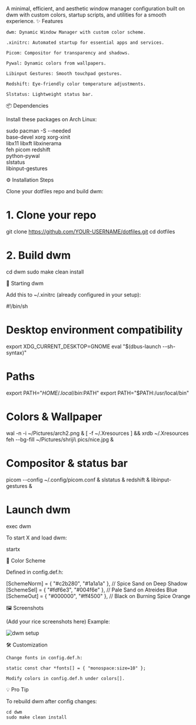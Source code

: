 A minimal, efficient, and aesthetic window manager configuration built on dwm with custom colors, startup scripts, and utilities for a smooth experience.
✨ Features

    dwm: Dynamic Window Manager with custom color scheme.

    .xinitrc: Automated startup for essential apps and services.

    Picom: Compositor for transparency and shadows.

    Pywal: Dynamic colors from wallpapers.

    Libinput Gestures: Smooth touchpad gestures.

    Redshift: Eye-friendly color temperature adjustments.

    Slstatus: Lightweight status bar.

📦 Dependencies

Install these packages on Arch Linux:

sudo pacman -S --needed \
    base-devel xorg xorg-xinit \
    libx11 libxft libxinerama \
    feh picom redshift \
    python-pywal \
    slstatus \
    libinput-gestures

⚙️ Installation Steps

Clone your dotfiles repo and build dwm:

# 1. Clone your repo
git clone https://github.com/YOUR-USERNAME/dotfiles.git
cd dotfiles

# 2. Build dwm
cd dwm
sudo make clean install

🚀 Starting dwm

Add this to ~/.xinitrc (already configured in your setup):

#!/bin/sh

# Desktop environment compatibility
export XDG_CURRENT_DESKTOP=GNOME
eval "$(dbus-launch --sh-syntax)"

# Paths
export PATH="$HOME/.local/bin:$PATH"
export PATH="$PATH:/usr/local/bin"

# Colors & Wallpaper
wal -n -i ~/Pictures/arch2.png &
[ -f ~/.Xresources ] && xrdb ~/.Xresources
feh --bg-fill ~/Pictures/shriji\ pics/nice.jpg &

# Compositor & status bar
picom --config ~/.config/picom.conf &
slstatus &
redshift &
libinput-gestures &

# Launch dwm
exec dwm

To start X and load dwm:

startx

🎨 Color Scheme

Defined in config.def.h:

[SchemeNorm] = { "#c2b280", "#1a1a1a" }, // Spice Sand on Deep Shadow
[SchemeSel]  = { "#fdf6e3", "#004f6e" }, // Pale Sand on Atreides Blue
[SchemeOut]  = { "#000000", "#ff4500" }, // Black on Burning Spice Orange

🖼 Screenshots

(Add your rice screenshots here)
Example:

![dwm setup](screenshots/desktop.png)

🛠 Customization

    Change fonts in config.def.h:

    static const char *fonts[] = { "monospace:size=10" };

    Modify colors in config.def.h under colors[].

💡 Pro Tip

To rebuild dwm after config changes:

    cd dwm
    sudo make clean install

